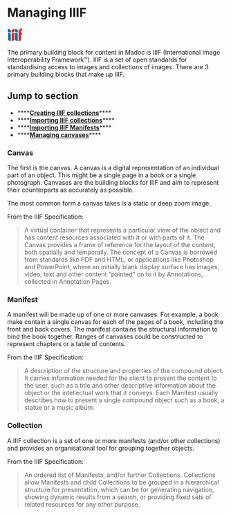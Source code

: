 # Managing IIIF

![](../../.gitbook/assets/image.png)

The primary building block for content in Madoc is IIIF (International Image Interoperability Framework™). IIIF is a set of open standards for standardising access to images and collections of images. There are 3 primary building blocks that make up IIIF.

## Jump to section

* \*\*\*\*[**Creating IIIF collections**](collections.md#creating-a-new-collection)\*\*\*\*
* \*\*\*\*[**Importing IIIF collections**](collections.md#importing-an-existing-collection)\*\*\*\*
* \*\*\*\*[**Importing IIIF Manifests**](manifests.md#importing-an-existing-manifest)\*\*\*\*
* \*\*\*\*[**Managing canvases**](canvases.md)\*\*\*\*

### Canvas

The first is the canvas. A canvas is a digital representation of an individual part of an object. This might be a single page in a book or a single photograph. Canvases are the building blocks for IIIF and aim to represent their counterparts as accurately as possible.

The most common form a canvas takes is a static or deep zoom image.

From the IIIF Specification:

> A virtual container that represents a particular view of the object and has content resources associated with it or with parts of it. The Canvas provides a frame of reference for the layout of the content, both spatially and temporally. The concept of a Canvas is borrowed from standards like PDF and HTML, or applications like Photoshop and PowerPoint, where an initially blank display surface has images, video, text and other content “painted” on to it by Annotations, collected in Annotation Pages.

### Manifest

A manifest will be made up of one or more canvases. For example, a book make contain a single canvas for each of the pages of a book, including the front and back covers. The manifest contains the structural information to bind the book together. Ranges of canvases could be constructed to represent chapters or a table of contents.

From the IIIF Specification:

> A description of the structure and properties of the compound object. It carries information needed for the client to present the content to the user, such as a title and other descriptive information about the object or the intellectual work that it conveys. Each Manifest usually describes how to present a single compound object such as a book, a statue or a music album.

### Collection

A IIIF collection is a set of one or more manifests (and/or other collections) and provides an organisational tool for grouping together objects.

From the IIIF Specification:

> An ordered list of Manifests, and/or further Collections. Collections allow Manifests and child Collections to be grouped in a hierarchical structure for presentation, which can be for generating navigation, showing dynamic results from a search, or providing fixed sets of related resources for any other purpose.
